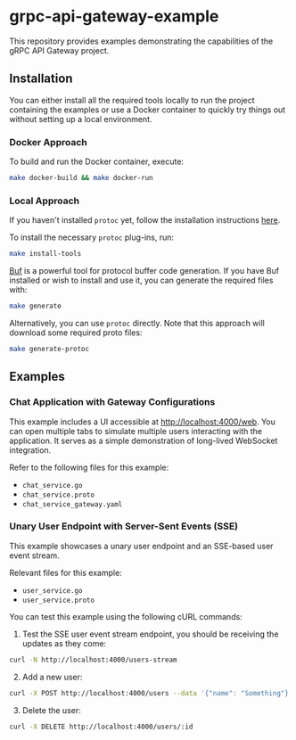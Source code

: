 # grpc-api-gateway-example

This repository provides examples demonstrating the capabilities of the gRPC API Gateway project.

## Installation

You can either install all the required tools locally to run the project containing the examples or use a Docker container to quickly try things out without setting up a local environment.

### Docker Approach

To build and run the Docker container, execute:

```sh
make docker-build && make docker-run
```

### Local Approach

If you haven't installed `protoc` yet, follow the installation instructions [here](https://protobuf.dev/installation/).

To install the necessary `protoc` plug-ins, run:

```sh
make install-tools
```

[Buf](https://buf.build/docs/cli/installation/) is a powerful tool for protocol buffer code generation. If you have Buf installed or wish to install and use it, you can generate the required files with:

```sh
make generate
```

Alternatively, you can use `protoc` directly. Note that this approach will download some required proto files:

```sh
make generate-protoc
```

## Examples

### Chat Application with Gateway Configurations

This example includes a UI accessible at [http://localhost:4000/web](http://localhost:4000/web). You can open multiple tabs to simulate multiple users interacting with the application. It serves as a simple demonstration of long-lived WebSocket integration.

Refer to the following files for this example:
- `chat_service.go`
- `chat_service.proto`
- `chat_service_gateway.yaml`

### Unary User Endpoint with Server-Sent Events (SSE)

This example showcases a unary user endpoint and an SSE-based user event stream.

Relevant files for this example:
- `user_service.go`
- `user_service.proto`

You can test this example using the following cURL commands:

1. Test the SSE user event stream endpoint, you should be receiving the updates as they come:

```sh
curl -N http://localhost:4000/users-stream
```

2. Add a new user:

```sh
curl -X POST http://localhost:4000/users --data '{"name": "Something"}'
```

3. Delete the user:

```sh
curl -X DELETE http://localhost:4000/users/:id
```
